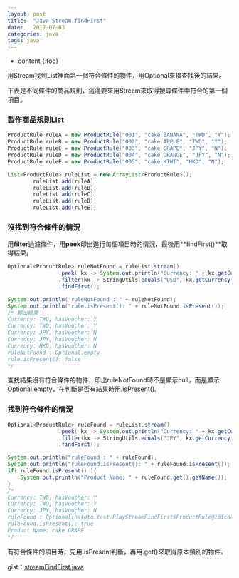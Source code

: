 ```yaml
---
layout: post
title:  "Java Stream findFirst"
date:   2017-07-03
categories: java
tags: java
---
```


* content
{:toc}


用Stream找到List裡面第一個符合條件的物件，用Optional來接查找後的結果。

下表是不同條件的商品規則，這邊要來用Stream來取得搜尋條件中符合的第一個項目。

### 製作商品規則List


```java
ProductRule ruleA = new ProductRule("001", "cake BANANA", "TWD", "Y");
ProductRule ruleB = new ProductRule("002", "cake APPLE", "TWD", "Y");
ProductRule ruleC = new ProductRule("003", "cake GRAPE", "JPY", "N");
ProductRule ruleD = new ProductRule("004", "cake ORANGE", "JPY", "N");
ProductRule ruleE = new ProductRule("005", "cake KIWI", "HKD", "N");

List<ProductRule> ruleList = new ArrayList<ProductRule>();
        ruleList.add(ruleA);
        ruleList.add(ruleB);
        ruleList.add(ruleC);
        ruleList.add(ruleD);
        ruleList.add(ruleE);
```


### 沒找到符合條件的情況

用**filter**過濾條件，用**peek**印出進行每個項目時的情況，最後用**findFirst()**取得結果。



```java
Optional<ProductRule> ruleNotFound = ruleList.stream()
                .peek( kx -> System.out.println("Currency: " + kx.getCurrency() + ", hasVoucher: " + kx.getHasVoucher() ))
                .filter(kx -> StringUtils.equals("USD", kx.getCurrency() )  &&  StringUtils.equals("Y", kx.getHasVoucher() )   )
                .findFirst();

System.out.println("ruleNotFound : " + ruleNotFound);
System.out.println("rule.isPresent(): " + ruleNotFound.isPresent());
/* 輸出結果
Currency: TWD, hasVoucher: Y
Currency: TWD, hasVoucher: Y
Currency: JPY, hasVoucher: N
Currency: JPY, hasVoucher: N
Currency: HKD, hasVoucher: N
ruleNotFound : Optional.empty
rule.isPresent(): false
*/
```

查找結果沒有符合條件的物件，印出ruleNotFound時不是顯示null，而是顯示Optional.empty，在判斷是否有結果時用.isPresent()。

### 找到符合條件的情況


```java
Optional<ProductRule> ruleFound = ruleList.stream()
                .peek( kx -> System.out.println("Currency: " + kx.getCurrency() + ", hasVoucher: " + kx.getHasVoucher() ))
                .filter(kx -> StringUtils.equals("JPY", kx.getCurrency() )  &&  StringUtils.equals("N", kx.getHasVoucher() )   )
                .findFirst();

System.out.println("ruleFound : " + ruleFound);
System.out.println("ruleFound.isPresent(): " + ruleFound.isPresent());
if( ruleFound.isPresent() ){
    System.out.println("Product Name: " + ruleFound.get().getName());
}
/*
Currency: TWD, hasVoucher: Y
Currency: TWD, hasVoucher: Y
Currency: JPY, hasVoucher: N
ruleFound : Optional[hatoto.test.PlayStreamFindFirst$ProductRule@161cd475]
ruleFound.isPresent(): true
Product Name: cake GRAPE
*/
```

有符合條件的項目時，先用.isPresent判斷，再用.get()來取得原本類別的物件。




gist：[streamFindFirst.java](https://gist.github.com/hatoto/9e6a8795cff7f5a1af69fc4db893af7b)

